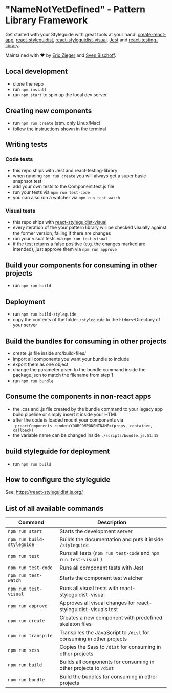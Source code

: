 # "NameNotYetDefined" - Pattern Library Framework

Get started with your Styleguide with great tools at your hand!
[create-react-app](https://github.com/facebook/create-react-app), [react-styleguidist](https://github.com/styleguidist/react-styleguidist), [react-styleguidist-visual](https://github.com/unindented/react-styleguidist-visual), [Jest](https://jestjs.io/) and [react-testing-library](https://github.com/kentcdodds/react-testing-library).

Maintained with ❤ by [Eric Zieger](https://github.com/thezieger) and [Sven Bischoff](https://github.com/medienlampe).

## Local development

- clone the repo
- run `npm install`
- run `npm start` to spin up the local dev server

## Creating new components

- run `npm run create` (atm. only Linux/Mac)
- follow the instructions shown in the terminal

## Writing tests

### Code tests
- this repo ships with Jest and react-testing-library
- when running `npm run create` you will always get a super basic snaphsot test
- add your own tests to the Component.test.js file
- run your tests via `npm run test-code`
- you can also run a watcher via `npm run test-watch`

### Visual tests

 - this repo ships with [react-styleguidist-visual](https://github.com/unindented/react-styleguidist-visual)
 - every iteration of the your pattern library will be checked visually against the former version, failing if there are changes
- run your visual tests via `npm run test-visual`
- if the test returns a false positive (e.g. the changes marked are intended), just approve them via `npm run approve`

## Build your components for consuming in other projects

- run `npm run build`

## Deployment
- run `npm run build-styleguide`
- copy the contents of the folder `/styleguide` to the `htdocs`-Directory of your server

## Build the bundles for consuming in other projects

- create .js file inside src/build-files/
- import all components you want your bundle to include
- export them as one object
- change the parameter given to the bundle command inside the package.json to match the filename from step 1
- run `npm run bundle`

## Consume the components in non-react apps

- the .css and .js file created by the bundle command to your legacy app build pipeline or simply insert it inside your HTML
- after the code is loaded mount your components via `_preactComponents.render<YOURCOMPONENTNAME>(props, container, callback)`
- the variable name can be changed inside `./scripts/bundle.js:51:15`

## build styleguide for deployment

- run `npm run build`

## How to configure the styleguide

See: https://react-styleguidist.js.org/

## List of all available commands

| Command                       | Description                                                           |
| ----------------------------- | --------------------------------------------------------------------- |
| `npm run start`               | Starts the development server                                         |
| `npm run build-styleguide`    | Builds the documentation and puts it inside `/styleguide`             | 
| `npm run test`                | Runs all tests (`npm run test-code` and `npm run test-visual` )       |
| `npm run test-code`           | Runs all component tests with Jest                                    |
| `npm run test-watch`          | Starts the component test watcher                                     |
| `npm run test-visual`         | Runs all visual tests with react-styleguidist-visual                  |
| `npm run approve`             | Approves all visual changes for react-styleguidist-visuals test       |
| `npm run create`              | Creates a new component with predefined skeleton files                |
| `npm run transpile`           | Transpiles the JavaScript to `/dist` for consuming in other projects  |
| `npm run scss`                | Copies the Sass to `/dist` for consuming in other projects            |
| `npm run build`               | Builds all components for consuming in other projects to `/dist`      |
| `npm run bundle`              | Build the bundles for consuming in other projects                     |
